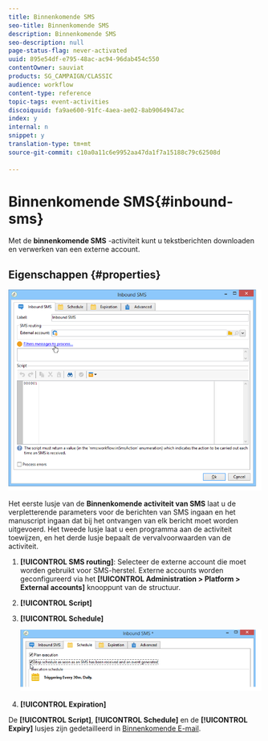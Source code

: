 ```yaml
---
title: Binnenkomende SMS
seo-title: Binnenkomende SMS
description: Binnenkomende SMS
seo-description: null
page-status-flag: never-activated
uuid: 895e54df-e795-48ac-ac94-96dab454c550
contentOwner: sauviat
products: SG_CAMPAIGN/CLASSIC
audience: workflow
content-type: reference
topic-tags: event-activities
discoiquuid: fa9ae600-91fc-4aea-ae02-8ab9064947ac
index: y
internal: n
snippet: y
translation-type: tm+mt
source-git-commit: c10a0a11c6e9952aa47da1f7a15188c79c62508d

---
```



# Binnenkomende SMS{#inbound-sms}

Met de **binnenkomende SMS** -activiteit kunt u tekstberichten downloaden en verwerken van een externe account.

## Eigenschappen {#properties}

![](assets/sms_rec_edit.png)

Het eerste lusje van de **Binnenkomende activiteit van SMS** laat u de verpletterende parameters voor de berichten van SMS ingaan en het manuscript ingaan dat bij het ontvangen van elk bericht moet worden uitgevoerd. Het tweede lusje laat u een programma aan de activiteit toewijzen, en het derde lusje bepaalt de vervalvoorwaarden van de activiteit.

1. **[!UICONTROL SMS routing]**: Selecteer de externe account die moet worden gebruikt voor SMS-herstel. Externe accounts worden geconfigureerd via het **[!UICONTROL Administration > Platform > External accounts]** knooppunt van de structuur.
1. **[!UICONTROL Script]**
1. **[!UICONTROL Schedule]**

   ![](assets/sms_rec_edit_2.png)

1. **[!UICONTROL Expiration]**

De **[!UICONTROL Script]**, **[!UICONTROL Schedule]** en de **[!UICONTROL Expiry]** lusjes zijn gedetailleerd in [Binnenkomende E-mail](../../workflow/using/inbound-emails.md).

